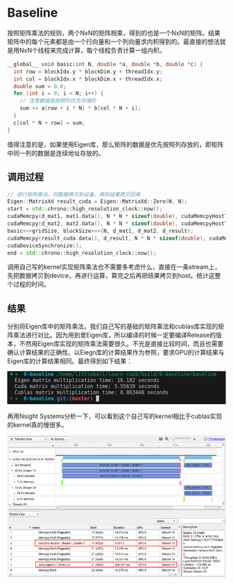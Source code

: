 # Baseline

按照矩阵乘法的规则，两个NxN的矩阵相乘，得到的也是一个NxN的矩阵。结果矩阵中的每个元素都是由一个行向量和一个列向量求内积得到的。最直接的想法就是用NxN个线程来完成计算，每个线程负责计算一组内积。

```cpp
__global__ void basic(int N, double *a, double *b, double *c) {
  int row = blockIdx.y * blockDim.y + threadIdx.y;
  int col = blockIdx.x * blockDim.x + threadIdx.x;
  double sum = 0.0;
  for (int i = 0; i < N; i++) {
    // 注意数据是按照列优先存储的
    sum += a[row + i * N] * b[col * N + i];
  }
  c[col * N + row] = sum;
}
```

值得注意的是，如果使用Eigen库，那么矩阵的数据是优先按照列存放的，即矩阵中同一列的数据是连续地址存放的。

## 调用过程

```cpp
// 进行矩阵乘法。将数据拷贝到设备，再将结果拷贝回来
Eigen::MatrixXd result_cuda = Eigen::MatrixXd::Zero(N, N);
start = std::chrono::high_resolution_clock::now();
cudaMemcpy(d_mat1, mat1.data(), N * N * sizeof(double), cudaMemcpyHostToDevice);
cudaMemcpy(d_mat2, mat2.data(), N * N * sizeof(double), cudaMemcpyHostToDevice);
basic<<<gridSize, blockSize>>>(N, d_mat1, d_mat2, d_result);
cudaMemcpy(result_cuda.data(), d_result, N * N * sizeof(double), cudaMemcpyDeviceToHost);
cudaDeviceSynchronize();
end = std::chrono::high_resolution_clock::now();
```

调用自己写的kernel实现矩阵乘法也不需要多考虑什么，直接在一条stream上，先把数据拷贝到device，再进行运算，算完之后再把结果拷贝到host。统计这整个过程的时间。

## 结果

分别将Eigen库中的矩阵乘法，我们自己写的基础的矩阵乘法和cublas库实现的矩阵乘法进行对比。因为用到里Eigen库，所以编译的时候一定要编译Release的版本，不然用Eigen库实现的矩阵乘法需要很久。不光是直接比较时间，而且也需要确认计算结果的正确性。以Eiegn库的计算结果作为参照，要求GPU的计算结果与Eigen库的计算结果相同。最终得到如下结果：

![baseline](README/2024-04-16-22-13-47.png)

再用Nsight Systems分析一下，可以看到这个自己写的kernel相比于cublas实现的kernel真的慢很多。

![nsight systems](README/2024-04-16-22-58-07.png)
